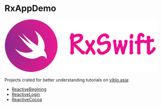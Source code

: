 # RxAppDemo
![Logo](logo.png)

Projects crated for better understanding tutorials on [viblo.asia](https://viblo.asia/u/yerkenabildin):
</br>
- [ReactiveBegining](https://github.com/Yerkenabildin/RxAppDemo/tree/master/ReactiveBegining)</br>
- [ReactiveLogin](https://github.com/Yerkenabildin/RxAppDemo/tree/master/ReactiveLogin)
- [ReactiveCocoa](https://github.com/Yerkenabildin/RxAppDemo/tree/master/ReactiveCocoa)
